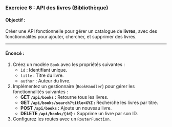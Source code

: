 ### **Exercice 6 : API des livres (Bibliothèque)**

#### **Objectif :**
Créer une API fonctionnelle pour gérer un catalogue de **livres**, avec des fonctionnalités pour ajouter, chercher, et supprimer des livres.

---

#### **Énoncé :**
1. Créez un modèle `Book` avec les propriétés suivantes :
    - `id` : Identifiant unique.
    - `title` : Titre du livre.
    - `author` : Auteur du livre.
2. Implémentez un gestionnaire (`BookHandler`) pour gérer les fonctionnalités suivantes :
    - **GET `/api/books` :** Retourne tous les livres.
    - **GET `/api/books/search?title=XYZ` :** Recherche les livres par titre.
    - **POST `/api/books` :** Ajoute un nouveau livre.
    - **DELETE `/api/books/{id}` :** Supprime un livre par son ID.
3. Configurez les routes avec un `RouterFunction`.